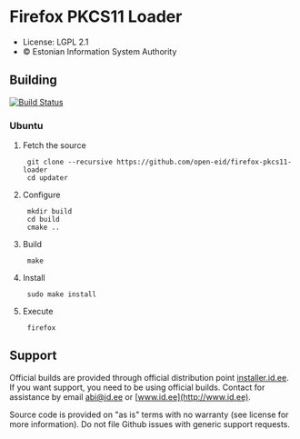 # Firefox PKCS11 Loader

 * License: LGPL 2.1
 * &copy; Estonian Information System Authority

## Building
[![Build Status](https://travis-ci.org/open-eid/firefox-pkcs11-loader.svg?branch=master)](https://travis-ci.org/open-eid/firefox-pkcs11-loader)
        
### Ubuntu

1. Fetch the source

        git clone --recursive https://github.com/open-eid/firefox-pkcs11-loader
        cd updater

2. Configure

        mkdir build
        cd build
        cmake ..

3. Build

        make

4. Install

        sudo make install

6. Execute

        firefox

## Support
Official builds are provided through official distribution point [installer.id.ee](https://installer.id.ee). If you want support, you need to be using official builds. Contact for assistance by email [abi@id.ee](mailto:abi@id.ee) or [www.id.ee](http://www.id.ee).

Source code is provided on "as is" terms with no warranty (see license for more information). Do not file Github issues with generic support requests.
